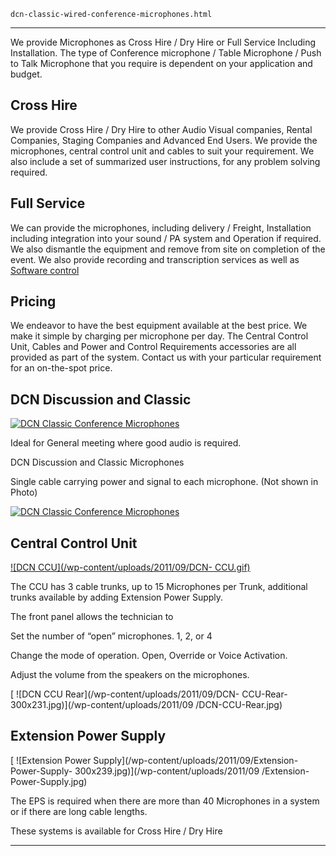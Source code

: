 
    dcn-classic-wired-conference-microphones.html
----------------------------------------------------------

We provide Microphones as Cross Hire / Dry Hire or Full Service Including Installation. The type of Conference microphone / Table Microphone / Push to Talk Microphone that you require is dependent on your application and budget.

## Cross Hire

We provide Cross Hire / Dry Hire to other Audio Visual companies, Rental Companies, Staging Companies and Advanced End Users. We provide the microphones, central control unit and cables to suit your requirement. We also include a set of summarized user instructions, for any problem solving required.

## Full Service

We can provide the microphones, including delivery / Freight, Installation including integration into your sound / PA system and Operation if required. We also dismantle the equipment and remove from site on completion of the event. We also provide recording and transcription services as well as [ Software control ](/?cat=16)

## Pricing

We endeavor to have the best equipment available at the best price. We make it simple by charging per microphone per day. The Central Control Unit, Cables and Power and Control Requirements accessories are all provided as part of the system. Contact us with your particular requirement for an on-the-spot price.

## DCN Discussion and Classic

[ ![DCN Classic Conference Microphones](/wp-content/uploads/2011/09/111.jpg)](/wp-content/uploads/2011/09/111.jpg)

Ideal for General meeting where good audio is required.

DCN Discussion and Classic Microphones

Single cable carrying power and signal to each microphone. (Not shown in Photo)

[ ![DCN Classic Conference Microphones](/wp-content/uploads/2011/09/2-300x201.png)](/wp-content/uploads/2011/09/2.png)

## Central Control Unit

[ ![DCN CCU](/wp-content/uploads/2011/09/DCN- CCU.gif)](/wp-content/uploads/2011/09/DCN-CCU.gif)

The CCU has 3 cable trunks, up to 15 Microphones per Trunk, additional trunks available by adding Extension Power Supply.

The front panel allows the technician to

Set the number of &ldquo;open&rdquo; microphones. 1, 2, or 4

Change the mode of operation. Open, Override or Voice Activation.

Adjust the volume from the speakers on the microphones.

[ ![DCN CCU Rear](/wp-content/uploads/2011/09/DCN- CCU-Rear-300x231.jpg)](/wp-content/uploads/2011/09 /DCN-CCU-Rear.jpg)

## Extension Power Supply

[ ![Extension Power Supply](/wp-content/uploads/2011/09/Extension-Power-Supply- 300x239.jpg)](/wp-content/uploads/2011/09 /Extension-Power-Supply.jpg)

The EPS is required when there are more than 40 Microphones in a system or if there are long cable lengths.

These systems is available for Cross Hire / Dry Hire




----------------------------------------------------------
